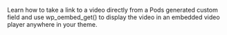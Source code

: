 <script>
{
    "title": "Creating Embedded Video Players From Custom Fields",
    "excerpt": "Learn how to take a link to a video directly from a Pods generated custom field and use wp_oembed_get() to display the video in an embedded video player anywhere in your theme.",
    "author": "lindsayanng",
    "link": "http://webdesignforidiots.net/2014/01/pulling-a-video-from-a-posts-content-and-displaying-it/",
    "termSlugs": {
        "tutorial_type": [
            "adding-custom-fields", "beginner", "media-handling-with-pods",
        ]
    },
    "customFields: [
    {"key":"_yoast_wpseo_title", "value": "Creating Embedded Video Players From Custom Fields - Pods Framework"},
    {"key":"_yoast_wpseo_metadesc", "value": "Learn to use a Pods field and wp_oembed_get() to display an embedded video player anywhere in your WordPress theme."}
    ]
}
</script>
Learn how to take a link to a video directly from a Pods generated custom field and use wp_oembed_get() to display the video in an embedded video player anywhere in your theme.

